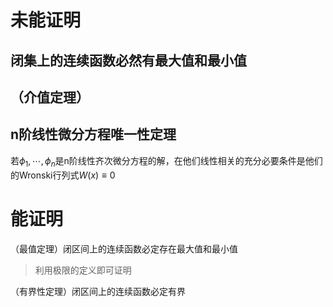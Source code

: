 # 未能证明
## 闭集上的连续函数必然有最大值和最小值

## （介值定理）

## n阶线性微分方程唯一性定理

若$\phi_1, \cdots, \phi_n$是n阶线性齐次微分方程的解，在他们线性相关的充分必要条件是他们的Wronski行列式$W(x)\equiv 0$

# 能证明

（最值定理）闭区间上的连续函数必定存在最大值和最小值
> 利用极限的定义即可证明

（有界性定理）闭区间上的连续函数必定有界
> 
<!--stackedit_data:
eyJoaXN0b3J5IjpbLTIwNTcxNDM4NywxOTQ1NzM3NzAzXX0=
-->